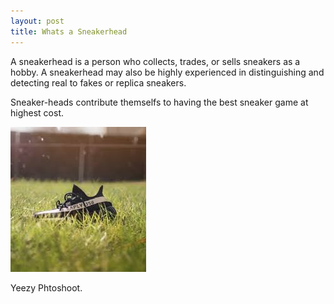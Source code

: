 ```yaml
---
layout: post
title: Whats a Sneakerhead
---
```

A sneakerhead is a person who collects, trades, or sells sneakers as a hobby. A sneakerhead may also be highly experienced in distinguishing and detecting real to fakes or replica sneakers. 

Sneaker-heads contribute themselfs to having the best sneaker game at highest cost.

![download](/images/download.jpeg)   

Yeezy Phtoshoot.
